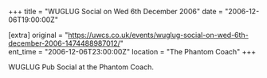 +++
title = "WUGLUG Social on Wed 6th December 2006"
date = "2006-12-06T19:00:00Z"

[extra]
original = "https://uwcs.co.uk/events/wuglug-social-on-wed-6th-december-2006-1474488987012/"    
ent_time = "2006-12-06T23:00:00Z"
location = "The Phantom Coach"
+++

WUGLUG Pub Social at the Phantom Coach.

